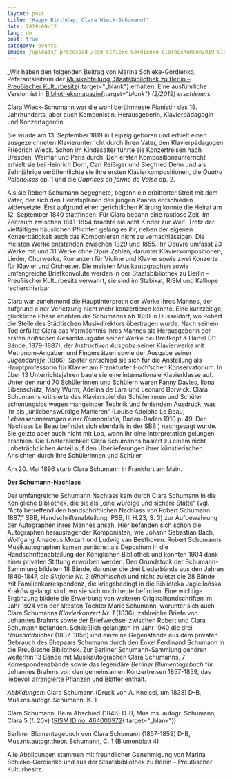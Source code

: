 ```yaml
---
layout: post
title: "Happy Birthday, Clara Wieck-Schumann!"
date: 2019-09-12
lang: de
post: true
category: events
image: /uploads/_processed_/csm_Schieke-Gordienko_ClaraSchumann2019_Clara1838_8b872f0c6f.jpg
---
```



_Wir haben den folgenden Beitrag von Marina Schieke-Gordienko, Referantsleiterin der [Musikabteilung, Staatsbibliothek zu Berlin – Preußischer Kulturbesitz](https://staatsbibliothek-berlin.de/die-staatsbibliothek/abteilungen/musik/){:target="_blank"} erhalten. Eine ausführliche Version ist in [Bibliotheksmagazin](https://staatsbibliothek-berlin.de/die-staatsbibliothek/publikationen-der-staatsbibibliothek/bibliotheksmagazin/){:target="_blank"} (2/2019) erschienen._

Clara Wieck-Schumann war die wohl berühmteste Pianistin des 19. Jahrhunderts, aber auch Komponistin, Herausgeberin, Klavierpädagogin und Konzertagentin.

Sie wurde am 13. September 1819 in Leipzig geboren und erhielt einen ausgezeichneten Klavierunterricht durch ihren Vater, den Klavierpädagogen Friedrich Wieck. Schon im Kindesalter führte sie Konzertreisen nach Dresden, Weimar und Paris durch. Den ersten Kompositionsunterricht erhielt sie bei Heinrich Dorn, Carl Reißiger und Siegfried Dehn und als Zehnjährige veröffentlichte sie ihre ersten Klavierkompositionen, die _Quatre Polonoises_ op. 1 und die _Caprices en forme de Valse_ op. 2.

Als sie Robert Schumann begegnete, begann ein erbitterter Streit mit dem Vater, der sich den Heiratsplänen des jungen Paares entschieden widersetzte. Erst aufgrund einer gerichtlichen Klärung konnte die Heirat am 12. September 1840 stattfinden. Für Clara begann eine rastlose Zeit. Im Zeitraum zwischen 1841-1854 brachte sie acht Kinder zur Welt. Trotz der vielfältigen häuslichen Pflichten gelang es ihr, neben der eigenen Konzerttätigkeit auch das Komponieren nicht zu vernachlässigen. Die meisten Werke entstanden zwischen 1829 und 1855. Ihr Oeuvre umfasst 23 Werke mit und 31 Werke ohne Opus Zahlen, darunter Klavierkompositionen, Lieder, Chorwerke, Romanzen für Violine und Klavier sowie zwei Konzerte für Klavier und Orchester. Die meisten Musikautographen sowie umfangreiche Briefkonvolute werden in der Staatsbibliothek zu Berlin – Preußischer Kulturbesitz verwahrt, sie sind im Stabikat, RISM und Kalliope recherchierbar.

Clara war zunehmend die Hauptinterpretin der Werke ihres Mannes, der aufgrund einer Verletzung nicht mehr konzertieren konnte. Eine kurzzeitige, glückliche Phase erlebten die Schumanns ab 1850 in Düsseldorf, wo Robert die Stelle des Städtischen Musikdirektors übertragen wurde. Nach seinem Tod erfüllte Clara das Vermächtnis ihres Mannes als Herausgeberin der ersten _Kritischen Gesamtausgabe_ seiner Werke bei Breitkopf & Härtel (31 Bände, 1879-1887), der _Instructiven Ausgabe_ seiner Klavierwerke mit Metronom-Angaben und Fingersätzen sowie der Ausgabe seiner _Jugendbriefe_ (1886). Später entschied sie sich für die Anstellung als Hauptprofessorin für Klavier am Frankfurter Hoch’schen Konservatorium. In über 13 Unterrichtsjahren baute sie eine internationale Klavierklasse auf. Unter den rund 70 Schülerinnen und Schülern waren Fanny Davies, Ilona Eibenschütz, Mary Wurm, Adelina de Lara und Leonard Borwick. Clara Schumanns kritisierte das Klavierspiel der Schülerinnen und Schüler schonungslos wegen mangelnder Technik und fehlendem Ausdruck, was ihr als „unliebenswürdige Manieren“ (Louise Adolpha Le Beau, _Lebenserinnerungen einer Komponistin_, Baden-Baden 1910 p. 49. Der Nachlass Le Beau befindet sich ebenfalls in der SBB.) nachgesagt wurde. Sie geizte aber auch nicht mit Lob, wenn ihr eine Interpretation gelungen erschien. Die Unsterblichkeit Clara Schumanns basiert zu einem nicht unbeträchtlichen Anteil auf den Überlieferungen ihrer künstlerischen Ansichten durch ihre Schülerinnen und Schüler.

Am 20. Mai 1896 starb Clara Schumann in Frankfurt am Main.

**Der Schumann-Nachlass**

Der umfangreiche Schumann Nachlass kam durch Clara Schumann in die Königliche Bibliothek, die sie als „eine würdige und sichere Stätte“ (vgl. “Acta betreffend den handschriftlichen Nachlass von Robert Schumann. 1887,” SBB, Handschriftenabteilung, PSB, III H.23, S. 3) zur Aufbewahrung der Autographen ihres Mannes ansah. Hier befanden sich schon die Autographen herausragender Komponisten, wie Johann Sebastian Bach, Wolfgang Amadeus Mozart und Ludwig van Beethoven. Robert Schumanns Musikautographen kamen zunächst als Depositum in die Handschriftenabteilung der Königlichen Bibliothek und konnten 1904 dank einer privaten Stiftung erworben werden. Den Grundstock der Schumann-Sammlung bildeten 18 Bände, darunter die drei Liederbände aus den Jahren 1840-1847, die _Sinfonie Nr. 3_ (_Rheinische_) und nicht zuletzt die 28 Bände mit Familienkorrespondenz, die kriegsbedingt in die Biblioteka Jagiellońska Kraków gelangt sind, wo sie sich noch heute befinden. Eine wichtige Ergänzung bildete die Erwerbung von weiteren Originalhandschriften im Jahr 1924 von der ältesten Tochter Marie Schumann, worunter sich auch Clara Schumanns _Klavierkonzert_ _Nr. 1_ (1836), zahlreiche Briefe von Johannes Brahms sowie der Briefwechsel zwischen Robert und Clara Schumann befanden. Schließlich gelangten im Jahr 1940 die drei _Haushaltbücher_ (1837-1856) und einzelne Gegenstände aus dem privaten Gebrauch des Ehepaars Schumann durch den Enkel Ferdinand Schumann in die Preußische Bibliothek. Zur Berliner Schumann-Sammlung gehören weiterhin 13 Bände mit Musikautographen Clara Schumanns, 7 Korrespondenzbände sowie das legendäre _Berliner Blumentagebuch_ für Johannes Brahms von den gemeinsamen Konzertreisen 1857-1859, das liebevoll arrangierte Pflanzen und Blätter enthält.



_Abbildungen_:
Clara Schumann (Druck von A. Kneisel, um 1838)
D-B, Mus.ms.autogr. Schumann, K. 1

Clara Schumann, Beim Abschied (1846)
D-B, Mus.ms. autogr. Schumann, Clara 5 (f. 20v) ([RISM ID no. 464000972](https://opac.rism.info/search?id=464000972&View=rism){:target="_blank"})

Berliner Blumentagebuch von Clara Schumann (1857-1859)
D-B, Mus.ms.autogr.theor. Schumann, C. 1 (Blumenblatt 4)

Alle Abbildungen stammen mit freundlicher Genehmigung von Marina Schieke-Gordienko und aus der Staatsbibliothek zu Berlin – Preußischer Kulturbesitz.





<script type="text/javascript">var switchTo5x=true;</script><script type="text/javascript" src="http://w.sharethis.com/button/buttons.js"></script><script type="text/javascript">stLight.options({publisher: "9b601438-1ce1-49d8-bfd7-9cff5df54c17", doNotHash: false, doNotCopy: false, hashAddressBar: false});</script>